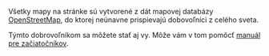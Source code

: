 Všetky mapy na stránke sú vytvorené z dát mapovej databázy [OpenStreetMap](http://www.openstreetmap.org), do ktorej neúnavne prispievajú dobovoľníci z celého sveta.

Týmto dobrovoľníkom sa môžete stať aj vy. Môže vám v tom pomôcť [manuál pre začiatočníkov](http://wiki.freemap.sk/StarterGuide).
